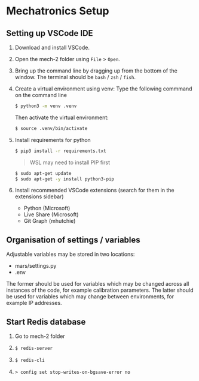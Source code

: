 # Mechatronics Setup

## Setting up VSCode IDE
1. Download and install VSCode.

2. Open the mech-2 folder using `File` > `Open`.

3. Bring up the command line by dragging up from the bottom of the window. The terminal should be `bash` / `zsh` / `fish`.

4. Create a virtual environment using venv:
    Type the following commmand on the command line
    ```bash
    $ python3 -m venv .venv
    ```
    Then activate the virtual environment:
    ```bash
    $ source .venv/bin/activate
    ```

5. Install requirements for python
    ```bash
    $ pip3 install -r requirements.txt
    ```

    > WSL may need to install PIP first
    ```bash
    $ sudo apt-get update
    $ sudo apt-get -y install python3-pip
    ```

6. Install recommended VSCode extensions (search for them in the extensions sidebar)
    - Python (Microsoft)
    - Live Share (Microsoft)
    - Git Graph (mhutchie)

## Organisation of settings / variables
Adjustable variables may be stored in two locations:
- mars/settings.py
- .env

The former should be used for variables which may be changed across all instances of the code, for example calibration parameters.
The latter should be used for variables which may change between environments, for example IP addresses.

## Start Redis database
1. Go to mech-2 folder

2.  ```bash
    $ redis-server
    ```

3.  ```bash
    $ redis-cli
    ```

4.  ```redis
    > config set stop-writes-on-bgsave-error no
    ```